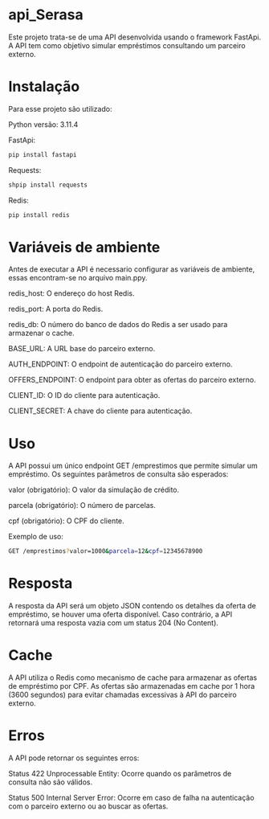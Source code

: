 # api_Serasa

Este projeto trata-se de uma API desenvolvida usando o framework FastApi. A API tem como objetivo simular empréstimos consultando um parceiro externo.

# Instalação

Para esse projeto são utilizado:

Python versão: 3.11.4

FastApi: 
```sh
pip install fastapi
 ```

Requests:
```sh
shpip install requests
 ```
Redis:
```sh
pip install redis
```
# Variáveis de ambiente 

Antes de executar a API é necessario configurar as variáveis de ambiente, essas encontram-se no arquivo main.ppy.

redis_host: O endereço do host Redis.

redis_port: A porta do Redis.

redis_db: O número do banco de dados do Redis a ser usado para armazenar o cache.

BASE_URL: A URL base do parceiro externo.

AUTH_ENDPOINT: O endpoint de autenticação do parceiro externo.

OFFERS_ENDPOINT: O endpoint para obter as ofertas do parceiro externo.

CLIENT_ID: O ID do cliente para autenticação.

CLIENT_SECRET: A chave do cliente para autenticação.

# Uso
A API possui um único endpoint GET /emprestimos que permite simular um empréstimo. Os seguintes parâmetros de consulta são esperados:

valor (obrigatório): O valor da simulação de crédito.

parcela (obrigatório): O número de parcelas.

cpf (obrigatório): O CPF do cliente.


Exemplo de uso:
```sh
GET /emprestimos?valor=1000&parcela=12&cpf=12345678900
 ```

# Resposta

A resposta da API será um objeto JSON contendo os detalhes da oferta de empréstimo, se houver uma oferta disponível. Caso contrário, a API retornará uma resposta vazia com um status 204 (No Content).

# Cache

A API utiliza o Redis como mecanismo de cache para armazenar as ofertas de empréstimo por CPF. As ofertas são armazenadas em cache por 1 hora (3600 segundos) para evitar chamadas excessivas à API do parceiro externo.

# Erros

A API pode retornar os seguintes erros:

Status 422 Unprocessable Entity: Ocorre quando os parâmetros de consulta não são válidos.

Status 500 Internal Server Error: Ocorre em caso de falha na autenticação com o parceiro externo ou ao buscar as ofertas.

